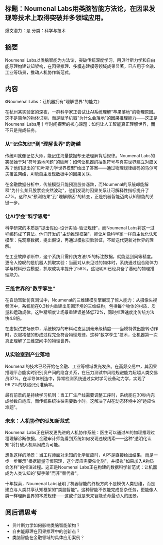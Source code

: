## 标题：Noumenal Labs用类脑智能方法论，在因果发现等技术上取得突破并多领域应用。
爆文潜力：是
分类：科学与技术

## 摘要
Noumenal Labs以类脑智能为方法论，突破传统深度学习，用贝叶斯力学和自由能原理构建认知架构，在因果推理、多模态建模等领域成果显著，已应用于金融、工业等场景，推动人机协作新范式。

## 内容
《Noumenal Labs：让机器拥有"理解世界"的能力》

在杭州某实验室的深夜，一群科学家正尝试让AI系统理解"苹果落地"的物理原因。这不是简单的物体识别，而是赋予机器"为什么会落地"的因果推理能力——这正是Noumenal Labs用十年时间探索的核心课题：如何让人工智能真正理解世界，而不只是完成任务。

### 从"记住知识"到"理解世界"的跨越
传统AI就像记忆大师，能记住海量数据却无法理解背后规律。Noumenal Labs的突破始于对"符号落地问题"的破解：如何让机器的抽象符号与真实世界建立对应关系？他们提出的"贝叶斯力学世界模型"给出了答案——通过物理规律编码的马尔可夫覆盖网络，AI能自主发现数据中的因果关联。

在金融数据分析中，传统模型只能预测股价涨跌，而Noumenal的系统却能解释"为什么某只股票会突然波动"，他们发现的因果关系让可解释性指标提升了47%。这种从"预测结果"到"理解原因"的转变，正是机器智能迈向认知智能的关键一步。

### 让AI学会"科学思考"
科学研究的本质是"提出假设-设计实验-验证规律"，而Noumenal Labs将这一过程编码成了算法。他们开发的"主动推理框架"，能让AI像科学家一样自主优化认知模型：先观察数据，提出假设，再通过模拟实验验证，不断迭代更新对世界的理解。

在工业故障诊断中，这个系统只需传统方法1/5的标注数据，就能达到同等精度。更令人惊叹的是机器人抓取实验：当面对从未见过的物体时，系统通过组合刚体力学与材料形变模型，抓取成功率提升了58%。这证明AI已经具备了基础的物理推理能力。

### 三维世界的"数字孪生"
在自动驾驶仿真测试中，Noumenal的三维建模引擎展现了惊人能力：从摄像头视频流中，系统能在0.3秒内重建出周围环境的三维结构，包括每个物体的材质、质量和运动规律。这种精细度让场景重建误差降低72%，同时推理速度比传统方法快4.8倍。

在虚拟试衣场景中，系统模拟的布料动态达到毫米级精度——当模特做出旋转动作时，衣服褶皱的形成过程完全符合物理规律。这种"数字孪生"技术，让机器第一次真正理解了三维空间中的物理世界。

### 从实验室到产业落地
Noumenal的技术已经开始在金融、工业等领域发光发热。在高频交易中，其因果推理平台能实时识别资产间的隐含关系，在压力测试中风险规避能力超越人类交易员37%。在半导体制造中，异常检测系统通过实时学习设备动力学，实现了99.2%的缺陷识别准确率。

最有前景的是持续学习机制：当工厂生产线需要调整工序时，系统能在30秒内完成参数自适应，而传统系统往往需要数小时。这解决了AI在动态环境中的"适应性难题"。

### 未来：人机协作的认知新范式
Noumenal Labs正在研发更先进的人机协作系统：医生可以通过AI的物理推理过程理解诊断依据，金融审计师能看到系统如何发现违规线索——这种"透明化认知"将打破人机隔阂成为可能。

想象这样的场景：当工程师面对未知的化学反应时，AI不是直接给出结果，而是一步一步展示"根据能量守恒原理，这个反应需要催化剂"，并模拟"如果加入A物质会怎样"的推演过程。这正是Noumenal Labs正在构建的数据科学新范式：让机器成为人类认知的"脚手架"而非"替代者"。

十年探索，Noumenal Labs证明了机器智能的终极方向不是模仿人类思维，而是建立与人类共享认知框架的"类脑智能"。这种智能不仅能完成复杂任务，更能像人类一样理解世界的本质规律——这或许就是未来智能革命最动人的图景。

## 阅后请思考
- 贝叶斯力学如何影响类脑智能架构？
- 自由能原理在因果推理中的创新点？
- 类脑智能在金融领域的具体应用案例？